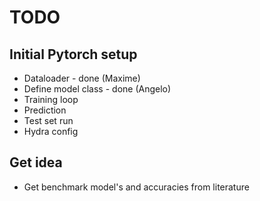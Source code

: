 # TODO

## Initial Pytorch setup

- Dataloader - done (Maxime)
- Define model class - done (Angelo)
- Training loop
- Prediction
- Test set run
- Hydra config

## Get idea
- Get benchmark model's and accuracies from literature

